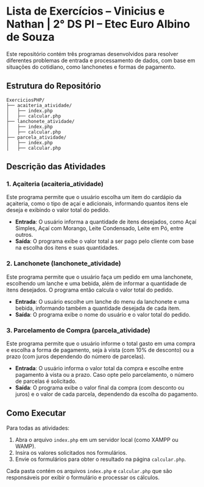 # Lista de Exercícios – Vinicius e Nathan | 2° DS PI – Etec Euro Albino de Souza

Este repositório contém três programas desenvolvidos para resolver diferentes problemas de entrada e processamento de dados, com base em situações do cotidiano, como lanchonetes e formas de pagamento.

## Estrutura do Repositório

```
ExerciciosPHP/
├── acaiteria_atividade/
│   ├── index.php
│   ├── calcular.php
├── lanchonete_atividade/
│   ├── index.php
│   ├── calcular.php
├── parcela_atividade/
│   ├── index.php
│   ├── calcular.php
```

## Descrição das Atividades

### 1. **Açaiteria (acaiteria_atividade)**

Este programa permite que o usuário escolha um item do cardápio da açaiteria, como o tipo de açaí e adicionais, informando quantos itens ele deseja e exibindo o valor total do pedido.

- **Entrada**: O usuário informa a quantidade de itens desejados, como Açaí Simples, Açaí com Morango, Leite Condensado, Leite em Pó, entre outros.
- **Saída**: O programa exibe o valor total a ser pago pelo cliente com base na escolha dos itens e suas quantidades.

### 2. **Lanchonete (lanchonete_atividade)**

Este programa permite que o usuário faça um pedido em uma lanchonete, escolhendo um lanche e uma bebida, além de informar a quantidade de itens desejados. O programa então calcula o valor total do pedido.

- **Entrada**: O usuário escolhe um lanche do menu da lanchonete e uma bebida, informando também a quantidade desejada de cada item.
- **Saída**: O programa exibe o nome do usuário e o valor total do pedido.

### 3. **Parcelamento de Compra (parcela_atividade)**

Este programa permite que o usuário informe o total gasto em uma compra e escolha a forma de pagamento, seja à vista (com 10% de desconto) ou a prazo (com juros dependendo do número de parcelas).

- **Entrada**: O usuário informa o valor total da compra e escolhe entre pagamento à vista ou a prazo. Caso opte pelo parcelamento, o número de parcelas é solicitado.
- **Saída**: O programa exibe o valor final da compra (com desconto ou juros) e o valor de cada parcela, dependendo da escolha do pagamento.

## Como Executar

Para todas as atividades:

1. Abra o arquivo `index.php` em um servidor local (como XAMPP ou WAMP).
2. Insira os valores solicitados nos formulários.
3. Envie os formulários para obter o resultado na página `calcular.php`.

Cada pasta contém os arquivos `index.php` e `calcular.php` que são responsáveis por exibir o formulário e processar os cálculos.
